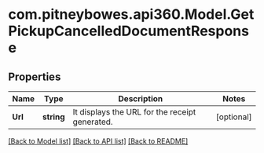 # com.pitneybowes.api360.Model.GetPickupCancelledDocumentResponse

## Properties

Name | Type | Description | Notes
------------ | ------------- | ------------- | -------------
**Url** | **string** | It displays the URL for the receipt generated. | [optional] 

[[Back to Model list]](../README.md#documentation-for-models) [[Back to API list]](../README.md#documentation-for-api-endpoints) [[Back to README]](../README.md)

